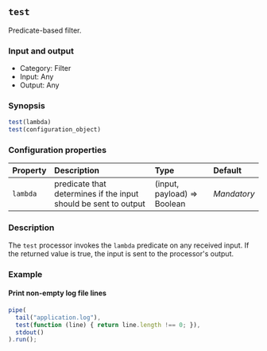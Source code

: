 ## `test`

Predicate-based filter.

### Input and output

* Category: Filter
* Input: Any
* Output: Any

### Synopsis

```js
test(lambda)
test(configuration_object)
```

### Configuration properties

| Property | Description | Type | Default |
| :--- | :--- | :--- | :--- |
| `lambda` | predicate that determines if the input should be sent to output | (input, payload) => Boolean | *Mandatory* | 

### Description

The `test` processor invokes the `lambda` predicate on any received input. If the returned value is true, the input
is sent to the processor's output.

### Example

#### Print non-empty log file lines 

```js
pipe(
  tail("application.log"),
  test(function (line) { return line.length !== 0; }),
  stdout()
).run();
```